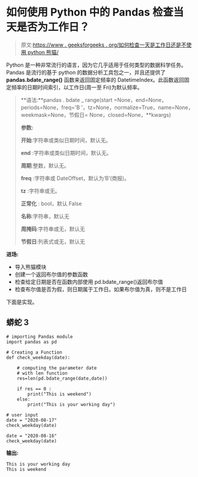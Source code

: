 # 如何使用 Python 中的 Pandas 检查当天是否为工作日？

> 原文:[https://www . geeksforgeeks . org/如何检查一天是工作日还是不使用 python 熊猫/](https://www.geeksforgeeks.org/how-to-check-whether-the-day-is-a-weekday-or-not-using-pandas-in-python/)

Python 是一种非常流行的语言，因为它几乎适用于任何类型的数据科学任务。Pandas 是流行的基于 python 的数据分析工具包之一，并且还提供了 **pandas.bdate_range()** 函数来返回固定频率的 DatetimeIndex。此函数返回固定频率的日期时间索引，以工作日(周一至 Fri)为默认频率。

> **语法:**pandas . bdate _ range(start =None，end=None，periods=None，freq='B '，tz=None，normalize=True，name=None，weekmask=None，节假日= None，closed=None，**kwargs)
> 
> **参数:**
> 
> **开始**:字符串或类似日期时间，默认无。
> 
> **end** :字符串或类似日期时间，默认无。
> 
> **周期**:整数，默认无。
> 
> **freq** :字符串或 DateOffset，默认为‘B’(商报)。
> 
> **tz** :字符串或无。
> 
> **正常化** : bool，默认 False
> 
> **名称**:字符串，默认无
> 
> **周掩码**:字符串或无，默认无
> 
> **节假日**:列表式或无，默认无

**进场:**

*   导入熊猫模块
*   创建一个返回布尔值的参数函数
*   检查给定日期是否在函数内部使用 pd.bdate_range()返回布尔值
*   检查布尔值是否为假，则日期属于工作日。如果布尔值为真，则不是工作日

下面是实现。

## 蟒蛇 3

```
# importing Pandas module
import pandas as pd

# Creating a Function
def check_weekday(date):

    # computing the parameter date
    # with len function
    res=len(pd.bdate_range(date,date))

    if res == 0 :
        print("This is weekend")
    else:
        print("This is your working day") 

# user input
date = "2020-08-17"
check_weekday(date)

date = "2020-08-16"
check_weekday(date)
```

**输出:**

```
This is your working day
This is weekend
```